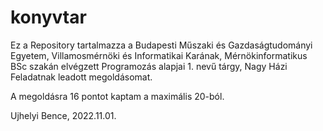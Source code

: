 # konyvtar

Ez a Repository tartalmazza a Budapesti Műszaki és Gazdaságtudományi Egyetem, Villamosmérnöki és Informatikai Karának,
Mérnökinformatikus BSc szakán elvégzett Programozás alapjai 1. nevű tárgy, Nagy Házi Feladatnak leadott megoldásomat.

A megoldásra 16 pontot kaptam a maximális 20-ból.

Ujhelyi Bence,
2022.11.01.
